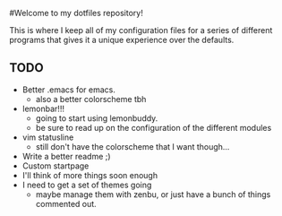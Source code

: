 #Welcome to my dotfiles repository!

This is where I keep all of my configuration files for a series of different programs that gives it a unique experience over the defaults.
    
## TODO
- Better .emacs for emacs.
    - also a better colorscheme tbh
- lemonbar!!!
    - going to start using lemonbuddy. 
    - be sure to read up on the configuration of the different modules
- vim statusline
    - still don't have the colorscheme that I want though...
- Write a better readme ;)
- Custom startpage
- I'll think of more things soon enough 
- I need to get a set of themes going
    - maybe manage them with zenbu, or just have a bunch of things commented out.
